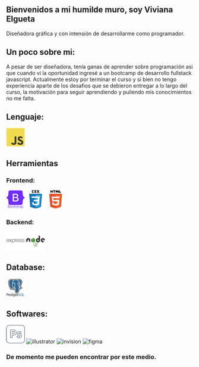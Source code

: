 ## Bienvenidos a mi humilde muro, soy Viviana Elgueta
Diseñadora gráfica y con intensión de desarrollarme como programador.

## Un poco sobre mi:
A pesar de ser diseñadora, tenía ganas de aprender sobre programación asi que cuando vi la oportunidad ingresé a un bootcamp de desarrollo fullstack javascript. Actualmente estoy por terminar el curso y si bien no tengo experiencia aparte de los desafios que se debieron entregar a lo largo del curso, la motivación para seguir aprendiendo y puliendo mis conocimientos no me falta.

## Lenguaje:
<p align="left">
<img src="https://raw.githubusercontent.com/devicons/devicon/master/icons/javascript/javascript-original.svg" alt="javascript" width="50"/>
</p>

## Herramientas

### Frontend:
<p align="left">
<img src="https://raw.githubusercontent.com/devicons/devicon/master/icons/bootstrap/bootstrap-plain-wordmark.svg" alt="bootstrap" width="50"/>
<img src="https://raw.githubusercontent.com/devicons/devicon/master/icons/css3/css3-original-wordmark.svg" alt="css3" width="50"/>
<img src="https://raw.githubusercontent.com/devicons/devicon/master/icons/html5/html5-original-wordmark.svg" alt="html5" width="50"/>
</p>

### Backend:
<p align="left">
<img src="https://raw.githubusercontent.com/devicons/devicon/master/icons/express/express-original-wordmark.svg" alt="express" width="50"/>
<img src="https://raw.githubusercontent.com/devicons/devicon/master/icons/nodejs/nodejs-original-wordmark.svg" alt="nodejs" width="50"/>
</p>
  
## Database:
<p align="left"> 
<img src="https://raw.githubusercontent.com/devicons/devicon/master/icons/postgresql/postgresql-original-wordmark.svg" alt="postgresql" width="50"/> 
</p>
  
## Softwares:
<p align="left">
<img src="https://raw.githubusercontent.com/devicons/devicon/master/icons/photoshop/photoshop-line.svg" alt="photoshop" width="50"/>
<img src="https://www.vectorlogo.zone/logos/adobe_illustrator/adobe_illustrator-icon.svg" alt="illustrator" width="50"/>
<img src="https://www.vectorlogo.zone/logos/invisionapp/invisionapp-icon.svg" alt="invision" width="50"/>
<img src="https://www.vectorlogo.zone/logos/figma/figma-icon.svg" alt="figma" width="50"/>
</p>

### De momento me pueden encontrar por este medio.
